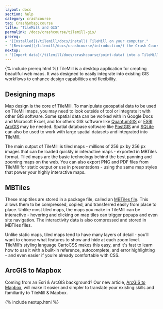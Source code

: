 ```yaml
---
layout: docs
section: help
category: crashcourse
tag: Crash&nbsp;course
title: "TileMill and GIS"
permalink: /docs/crashcourse/tilemill-gis/
prereq:
- "[Installed](/tilemill/docs/install) TileMill on your computer."
- "[Reviewed](/tilemill/docs/crashcourse/introduction/) the Crash Course introduction."
nextup:
- "[Import data](/tilemill/docs/crashcourse/point-data) into a TileMill project."
---
```


{% include prereq.html %}
TileMill is a desktop application for creating beautiful web maps. It was designed to easily integrate into existing GIS workflows to enhance design capabilities and flexibility. 

## Designing maps
Map design is the core of TileMill. To manipulate geospatial data to be used on TileMill maps, you may need to look outside of tool or integrate it with other GIS software. Some spatial data can be worked with in Google Docs and Microsoft Excel, and for others GIS software like [QuantumGIS](http://www.qgis.org/) or [ESRI ArcGIS](http://www.esri.com/software/arcgis/index.html) may be needed. Spatial database software like [PostGIS](http://postgis.net/) and [SQLite](http://sqlite.org) can also be used to work with large spatial datasets and integrated into TileMill.  

The main output of TileMill is tiled maps - millions of 256 px by 256 px images that can be loaded quickly in interactive maps - exported in MBTiles format. Tiled maps are the basic technology behind the best panning and zooming maps on the web. You can also export PNG and PDF files from TileMill for static output or use in presentations - using the same map styles that power your highly interactive maps.

## MBTiles
These map tiles are stored in a package file, called an [MBTiles file](http://mapbox.com/mbtiles-spec). This allows them to be compressed, copied, and transferred easily from place to place. Unlike most tiled maps, the maps you make in TileMill can be interactive - hovering and clicking on map tiles can trigger popups and even site navigation. The interactivity data is also compressed and stored in MBTiles files.

Unlike static maps, tiled maps tend to have many layers of detail - you’ll want to choose what features to show and hide at each zoom level. TileMill’s styling language CartoCSS makes this easy, and it's fast to learn how to use it with a built-in reference, autocomplete, and error highlighting - and even easier if you’re already comfortable with CSS.

## ArcGIS to Mapbox

Coming from an Esri & ArcGIS background? Our new article, [ArcGIS to Mapbox](https://www.mapbox.com/foundations/arc-to-mapbox/), will make it easier and simpler to translate your existing skills and familiarity to TileMill & Mapbox.

{% include nextup.html %}
